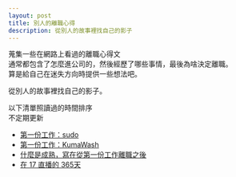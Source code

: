 ```yaml
---
layout: post
title: 別人的離職心得
description: 從別人的故事裡找自己的影子
---
```


蒐集一些在網路上看過的離職心得文  
通常都包含了怎麼進公司的，然後經歷了哪些事情，最後為啥決定離職。  
算是給自己在迷失方向時提供一些想法吧。

從別人的故事裡找自己的影子。

<!-- more -->

以下清單照讀過的時間排序  
不定期更新

+ [第一份工作：sudo](https://medium.com/the-bayesian-trap/journey-of-sudo-6ba8fff75b5b)
+ [第一份工作：KumaWash](https://medium.com/@eason1305/%E7%AC%AC%E4%B8%80%E4%BB%BD%E5%B7%A5%E4%BD%9C-kumawash-1c08def17ad3)
+ [什麼是成熟，寫在從第一份工作離職之後](https://blog.opasschang.com/2018/04/20/what-is-an-adult/)
+ [在 17 直播的 365天](https://medium.com/@kalanyei/%E5%9C%A8-17-%E7%9B%B4%E6%92%AD%E7%9A%84-365-%E5%A4%A9-ca5d9450d39e)
